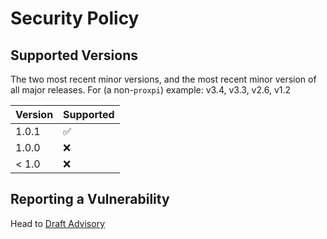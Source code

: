 # Security Policy
## Supported Versions
The two most recent minor versions, and the most recent minor version of all major releases. For (a non-`proxpi`) example: v3.4, v3.3, v2.6, v1.2

| Version | Supported          |
| ------- | ------------------ |
| 1.0.1   | :white_check_mark: |
| 1.0.0   | :x:                |
| < 1.0   | :x:                |

## Reporting a Vulnerability
Head to [Draft Advisory](https://github.com/EpicWink/proxpi/security/advisories/new)
